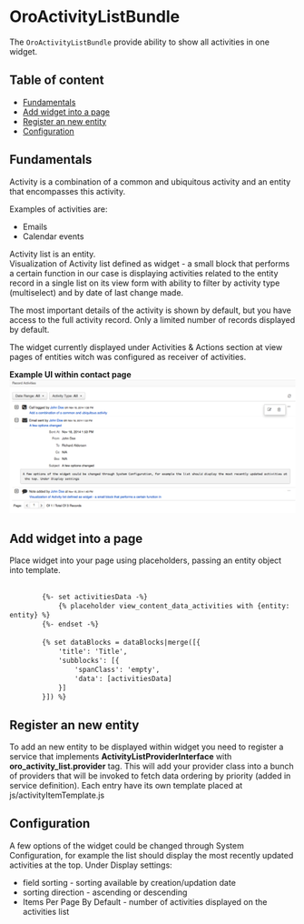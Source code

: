 OroActivityListBundle
=====================
The `OroActivityListBundle` provide ability to show all activities in one widget.

Table of content
----------------
- [Fundamentals](#fundamentals)
- [Add widget into a page](#add-widget-into-a-page)
- [Register an new entity](#register-an-new-entity)
- [Configuration](#configuration)

Fundamentals
------------
Activity is a combination of a common and ubiquitous activity and an entity that encompasses this activity.

Examples of activities are:

- Emails
- Calendar events

Activity list is an entity.  
Visualization of Activity list defined as widget - a small block that performs a certain function in our case is displaying activities related to the entity record in a single list on its view form with ability to filter by activity type (multiselect) and by date of last change made.

The most important details of the activity is shown by default, but you have access to the full activity record. Only a limited number of records displayed by default.

The widget currently displayed under Activities & Actions section at view pages of entities witch was configured as receiver of activities.

**Example UI within contact page**
![An example of widget](./Resources/doc/example.png)

Add widget into a page
----------------------
Place widget into your page using placeholders, passing an entity object into template.
 
```
        
        {%- set activitiesData -%}
            {% placeholder view_content_data_activities with {entity: entity} %}
        {%- endset -%}

        {% set dataBlocks = dataBlocks|merge([{
            'title': 'Title',
            'subblocks': [{
                'spanClass': 'empty',
                'data': [activitiesData]
            }]
       	}]) %}
```

Register an new entity
----------------------
To add an new entity to be displayed within widget you need to register a service that implements **ActivityListProviderInterface** with **oro_activity_list.provider** tag. 
This will add your provider class into a bunch of providers that will be invoked to fetch data ordering by priority (added in service definition).
Each entry have its own template placed at js/activityItemTemplate.js

Configuration
-------------
A few options of the widget could be changed through System Configuration, for example the list should display the most recently updated activities at the top. Under Display settings: 

 - field sorting - sorting available by creation/updation date
 - sorting direction - ascending or descending
 - Items Per Page By Default - number of activities displayed on the activities list
